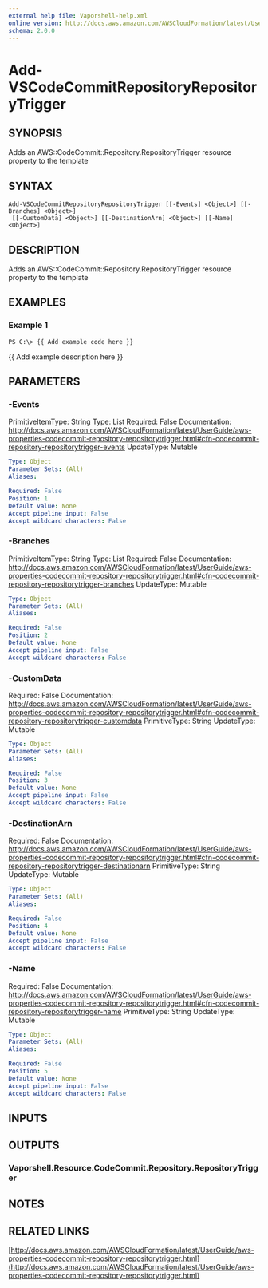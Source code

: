 ```yaml
---
external help file: Vaporshell-help.xml
online version: http://docs.aws.amazon.com/AWSCloudFormation/latest/UserGuide/aws-properties-codecommit-repository-repositorytrigger.html
schema: 2.0.0
---
```


# Add-VSCodeCommitRepositoryRepositoryTrigger

## SYNOPSIS
Adds an AWS::CodeCommit::Repository.RepositoryTrigger resource property to the template

## SYNTAX

```
Add-VSCodeCommitRepositoryRepositoryTrigger [[-Events] <Object>] [[-Branches] <Object>]
 [[-CustomData] <Object>] [[-DestinationArn] <Object>] [[-Name] <Object>]
```

## DESCRIPTION
Adds an AWS::CodeCommit::Repository.RepositoryTrigger resource property to the template

## EXAMPLES

### Example 1
```
PS C:\> {{ Add example code here }}
```

{{ Add example description here }}

## PARAMETERS

### -Events
PrimitiveItemType: String
Type: List
Required: False
Documentation: http://docs.aws.amazon.com/AWSCloudFormation/latest/UserGuide/aws-properties-codecommit-repository-repositorytrigger.html#cfn-codecommit-repository-repositorytrigger-events
UpdateType: Mutable

```yaml
Type: Object
Parameter Sets: (All)
Aliases: 

Required: False
Position: 1
Default value: None
Accept pipeline input: False
Accept wildcard characters: False
```

### -Branches
PrimitiveItemType: String
Type: List
Required: False
Documentation: http://docs.aws.amazon.com/AWSCloudFormation/latest/UserGuide/aws-properties-codecommit-repository-repositorytrigger.html#cfn-codecommit-repository-repositorytrigger-branches
UpdateType: Mutable

```yaml
Type: Object
Parameter Sets: (All)
Aliases: 

Required: False
Position: 2
Default value: None
Accept pipeline input: False
Accept wildcard characters: False
```

### -CustomData
Required: False
Documentation: http://docs.aws.amazon.com/AWSCloudFormation/latest/UserGuide/aws-properties-codecommit-repository-repositorytrigger.html#cfn-codecommit-repository-repositorytrigger-customdata
PrimitiveType: String
UpdateType: Mutable

```yaml
Type: Object
Parameter Sets: (All)
Aliases: 

Required: False
Position: 3
Default value: None
Accept pipeline input: False
Accept wildcard characters: False
```

### -DestinationArn
Required: False
Documentation: http://docs.aws.amazon.com/AWSCloudFormation/latest/UserGuide/aws-properties-codecommit-repository-repositorytrigger.html#cfn-codecommit-repository-repositorytrigger-destinationarn
PrimitiveType: String
UpdateType: Mutable

```yaml
Type: Object
Parameter Sets: (All)
Aliases: 

Required: False
Position: 4
Default value: None
Accept pipeline input: False
Accept wildcard characters: False
```

### -Name
Required: False
Documentation: http://docs.aws.amazon.com/AWSCloudFormation/latest/UserGuide/aws-properties-codecommit-repository-repositorytrigger.html#cfn-codecommit-repository-repositorytrigger-name
PrimitiveType: String
UpdateType: Mutable

```yaml
Type: Object
Parameter Sets: (All)
Aliases: 

Required: False
Position: 5
Default value: None
Accept pipeline input: False
Accept wildcard characters: False
```

## INPUTS

## OUTPUTS

### Vaporshell.Resource.CodeCommit.Repository.RepositoryTrigger

## NOTES

## RELATED LINKS

[http://docs.aws.amazon.com/AWSCloudFormation/latest/UserGuide/aws-properties-codecommit-repository-repositorytrigger.html](http://docs.aws.amazon.com/AWSCloudFormation/latest/UserGuide/aws-properties-codecommit-repository-repositorytrigger.html)

